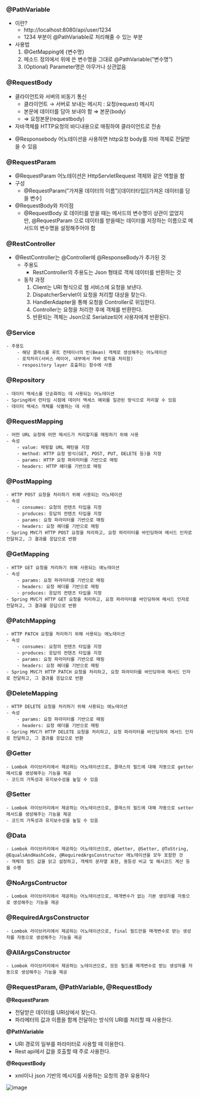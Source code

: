 ### @PathVariable ###
* 이란?
  * http://localhost:8080/api/user/1234
  * 1234 부분이 @PathVariable로 처리해줄 수 있는 부분
* 사용법
  1. @GetMapping에 {변수명}
  2. 메소드 정의에서 위에 쓴 변수명을 그대로 @PathVariable(”변수명”)
  3. (Optional) Parameter명은 아무거나 상관없음

### @RequestBody ###
* 클라이언트와 서버의 비동기 통신
   - 클라이언트 → 서버로 보내는 메시지 : 요청(request) 메시지
  - 본문에 데이터를 담아 보내야 함 ⇒ 본문(body)
  - ⇒ 요청본문(requestbody)
 * 자바객체를 HTTP요청의 바디내용으로 매핑하여 클라이언트로 전송
- @Responsebody 어노테이션을 사용하면 http요청 body를 자바 객체로 전달받을 수 있음

### @RequestParam ###
* @RequestParam 어노테이션은 HttpServletRequest 객체와 같은 역할을 함
* 구성
  * @RequestParam(”가져올 데이터의 이름”)[데이터타입][가져온 데이터를 담을 변수]
* @RequestBody와 차이점
  * @RequestBody 로 데이터를 받을 때는 메서드의 변수명이 상관이 없었지만, @RequestParam 으로 데이터를 받을때는 데이터를 저장하는 이름으로 메서드의 변수명을 설정해주어야 함

### @RestController ###
- @RestController는 @Controller에 @ResponseBody가 추가된 것
  - 주용도
     - RestController의 주용도는 Json 형태로 객체 데이터를 반환하는 것
  - 동작 과정
     1. Client는 URI 형식으로 웹 서비스에 요청을 보낸다.
     2. DispatcherServlet이 요청을 처리할 대상을 찾는다.
     3. HandlerAdapter을 통해 요청을 Controller로 위임한다.
     4. Controller는 요청을 처리한 후에 객체를 반환한다.
     5. 반환되는 객체는 Json으로 Serialize되어 사용자에게 반환된다.

### @Service ###
    - 주용도
        - 해당 클래스를 루트 컨테이너의 빈(Bean) 객체로 생성해주는 어노테이션
        - 로직처리(서비스 레이어, 내부에서 자바 로직을 처리함)
        - respository layer 호출하는 함수에 사용

### @Repository ###
    - 데이터 액세스를 단순화하는 데 사용되는 어노테이션
    - Spring에서 런타임 시점에 데이터 액세스 예외를 일관된 방식으로 처리할 수 있음
    - 데이터 액세스 객체를 식별하는 데 사용

### @RequestMapping ###
    - 어떤 URL 요청에 어떤 메서드가 처리할지를 매핑하기 위해 사용
    - 속성
        - value: 매핑할 URL 패턴을 지정
        - method: HTTP 요청 방식(GET, POST, PUT, DELETE 등)을 지정
        - params: HTTP 요청 파라미터를 기반으로 매핑
        - headers: HTTP 헤더를 기반으로 매핑
        
### @PostMapping ###
    - HTTP POST 요청을 처리하기 위해 사용되는 어노테이션
    - 속성
        - consumes: 요청의 컨텐츠 타입을 지정
        - produces: 응답의 컨텐츠 타입을 지정
        - params: 요청 파라미터를 기반으로 매핑
        - headers: 요청 헤더를 기반으로 매핑
    - Spring MVC가 HTTP POST 요청을 처리하고, 요청 파라미터를 바인딩하여 메서드 인자로 전달하고, 그 결과를 응답으로 반환        
    
### @GetMapping ###
    - HTTP GET 요청을 처리하기 위해 사용되는 애노테이션
    - 속성
        - params: 요청 파라미터를 기반으로 매핑
        - headers: 요청 헤더를 기반으로 매핑
        - produces: 응답의 컨텐츠 타입을 지정
    - Spring MVC가 HTTP GET 요청을 처리하고, 요청 파라미터를 바인딩하여 메서드 인자로 전달하고, 그 결과를 응답으로 반환    
     
### @PatchMapping ###
    - HTTP PATCH 요청을 처리하기 위해 사용되는 애노테이션
    - 속성
        - consumes: 요청의 컨텐츠 타입을 지정
        - produces: 응답의 컨텐츠 타입을 지정
        - params: 요청 파라미터를 기반으로 매핑
        - headers: 요청 헤더를 기반으로 매핑
    - Spring MVC가 HTTP PATCH 요청을 처리하고, 요청 파라미터를 바인딩하여 메서드 인자로 전달하고, 그 결과를 응답으로 반환    
    
### @DeleteMapping ###
    - HTTP DELETE 요청을 처리하기 위해 사용되는 애노테이션
    - 속성
        - params: 요청 파라미터를 기반으로 매핑
        - headers: 요청 헤더를 기반으로 매핑
    - Spring MVC가 HTTP DELETE 요청을 처리하고, 요청 파라미터를 바인딩하여 메서드 인자로 전달하고, 그 결과를 응답으로 반환    
    
### @Getter ###
    - Lombok 라이브러리에서 제공하는 어노테이션으로, 클래스의 필드에 대해 자동으로 getter 메서드를 생성해주는 기능을 제공
    - 코드의 가독성과 유지보수성을 높일 수 있음

### @Setter ###
    - Lombok 라이브러리에서 제공하는 어노테이션으로, 클래스의 필드에 대해 자동으로 setter 메서드를 생성해주는 기능을 제공
    - 코드의 가독성과 유지보수성을 높일 수 있음
    
### @Data ###
    - Lombok 라이브러리에서 제공하는 어노테이션으로, @Getter, @Setter, @ToString, @EqualsAndHashCode, @RequiredArgsConstructor 애노테이션을 모두 포함한 것
    - 객체의 필드 값을 읽고 설정하고, 객체의 문자열 표현, 동등성 비교 및 해시코드 계산 등을 수행
    
### @NoArgsContructor ###
    - Lombok 라이브러리에서 제공하는 어노테이션으로, 매개변수가 없는 기본 생성자를 자동으로 생성해주는 기능을 제공
    
### @RequiredArgsConstructor ###
    - Lombok 라이브러리에서 제공하는 어노테이션으로, final 필드만을 매개변수로 받는 생성자를 자동으로 생성해주는 기능을 제공
    
### @AllArgsConstructor ###
    - Lombok 라이브러리에서 제공하는 노테이션으로, 모든 필드를 매개변수로 받는 생성자를 자동으로 생성해주는 기능을 제공
    
    
### @RequestParam, @PathVariable, @RequestBody ###
**@RequestParam**
* 전달받은 데이터를 URI상에서 찾는다.
* 파라메터의 값과 이름을 함께 전달하는 방식의 URI를 처리할 때 사용한다.

**@PathVariable**
* URI 경로의 일부를 파라미터로 사용할 때 이용한다.
* Rest api에서 값을 호출할 때 주로 사용한다.

**@RequestBody**
* xml이나 json 기반의 메시지를 사용하는 요청의 경우 유용하다

![image](https://user-images.githubusercontent.com/111180367/236161127-c7758d81-8435-407f-b245-1ff865c03528.png)
